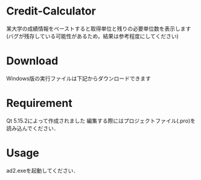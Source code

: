 # Credit-Calculator

某大学の成績情報をペーストすると取得単位と残りの必要単位数を表示します
(バグが残存している可能性があるため，結果は参考程度にしてください)

# Download
Windows版の実行ファイルは下記からダウンロードできます


# Requirement

Qt 5.15.2によって作成されました
編集する際にはプロジェクトファイル(.pro)を読み込んでください．


# Usage

ad2.exeを起動してください．
